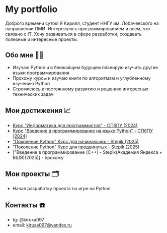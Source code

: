 # My portfolio

Доброго времени суток! Я Кирилл, студент ННГУ им. Лобачевского на направлении ПМИ. Интересуюсь программированием и всем, что связано с IT. Хочу развиваться в сфере разработки, создавать полезные и интересные проекты.

## Обо мне 👨‍💻

- Изучаю Python и в ближайщем будущем планирую изучить другие языки программирования
- Прохожу курсы и изучаю книги по алгоритмам и углубленному изучению Python
- Стремлеюсь к постоянному развитию и решению интересных технических задач

## Мои достижения 📈

- [Курс "Информатика для программистов" - СПбПУ (2024)](https://disk.yandex.ru/i/fceiQTf7fPwR2Q)
- [Курс "Введение в программирование на языке Python" - СПбПУ (2024)](https://disk.yandex.ru/i/HnHBQIqde7BIHQ)
- ["Поколение Python" Курс для начинающих - Stepik (2025)](https://disk.yandex.ru/i/588xrCpxQO3y2A)
- ["Поколение Python" Курс для продвинутых - Stepik (2025)](https://disk.yandex.ru/i/Rn4O0PT3v3n7QQ)
- ["Введение в программирование (C++) - Stepik(Академия Яндекса + ВШЭ)(2025)] - прохожу

## Мои проекты 🗂

- Начал разработку проекта по игре на Python

## Контакты ☎️

- tg: @kiruxa097 
- email: kiruxa097@yandex.ru
